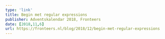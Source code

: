 ```yaml
---
type: 'link'
title: Begin met regular expressions
publisher: Adventskalendar 2018, Fronteers
date: [2018,11,6]
url: https://fronteers.nl/blog/2018/12/begin-met-regular-expressions
---
```

